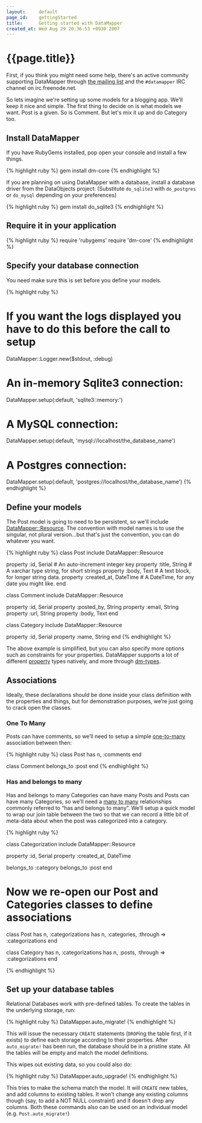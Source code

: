 ```yaml
---
layout:     default
page_id:    gettingStarted
title:      Getting started with DataMapper
created_at: Wed Aug 29 20:36:53 +0930 2007
---
```


{{page.title}}
==============

First, if you think you might need some help, there's an active community
supporting DataMapper through
[the mailing list](http://groups.google.com/group/datamapper) and the `#datamapper` IRC
channel on irc.freenode.net.

So lets imagine we're setting up some models for a blogging app. We'll keep it
nice and simple. The first thing to decide on is what models we want. Post is a
given. So is Comment. But let's mix it up and do Category too.

Install DataMapper
------------------

If you have RubyGems installed, pop open your console and install a few things.

{% highlight ruby %}
gem install dm-core
{% endhighlight %}

If you are planning on using DataMapper with a database, install a database
driver from the DataObjects project: (Substitute `do_sqlite3` with `do_postgres`
or `do_mysql` depending on your preferences)

{% highlight ruby %}
gem install do_sqlite3
{% endhighlight %}

Require it in your application
------------------------------

{% highlight ruby %}
require 'rubygems'
require 'dm-core'
{% endhighlight %}

Specify your database connection
--------------------------------

You need make sure this is set before you define your models.

{% highlight ruby %}
  # If you want the logs displayed you have to do this before the call to setup
  DataMapper::Logger.new($stdout, :debug)

  # An in-memory Sqlite3 connection:
  DataMapper.setup(:default, 'sqlite3::memory:')

  # A MySQL connection:
  DataMapper.setup(:default, 'mysql://localhost/the_database_name')

  # A Postgres connection:
  DataMapper.setup(:default, 'postgres://localhost/the_database_name')
{% endhighlight %}

Define your models
------------------

The Post model is going to need to be persistent, so we'll include
[DataMapper::Resource][DataMapper_Resource]. The convention with model names is to use the
singular, not plural version...but that's just the convention, you can do
whatever you want.

{% highlight ruby %}
class Post
  include DataMapper::Resource

  property :id,         Serial   # An auto-increment integer key
  property :title,      String   # A varchar type string, for short strings
  property :body,       Text     # A text block, for longer string data.
  property :created_at, DateTime # A DateTime, for any date you might like.
end

class Comment
  include DataMapper::Resource

  property :id,         Serial
  property :posted_by,  String
  property :email,      String
  property :url,        String
  property :body,       Text
end

class Category
  include DataMapper::Resource

  property :id,         Serial
  property :name,       String
end
{% endhighlight %}

The above example is simplified, but you can also specify more options such as
constraints for your properties.  DataMapper supports a lot of different
[property](/docs/properties) types natively, and more through
[dm-types](/docs/dm_more/types).

Associations
------------

Ideally, these declarations should be done inside your class definition with the
properties and things, but for demonstration purposes, we’re just going to crack
open the classes.

### One To Many

Posts can have comments, so we’ll need to setup a simple
[one-to-many](/docs/associations#has_n_and_belongs_to_or_onetomany) association
between then:

{% highlight ruby %}
class Post
  has n, :comments
end

class Comment
  belongs_to :post
end
{% endhighlight %}

### Has and belongs to many

Has and belongs to many Categories can have many Posts and Posts can have many
Categories, so we’ll need a
[many to many](/docs/associations#has_n_through_or_onetomanythrough) relationships
commonly referred to “has and belongs to many”. We’ll setup a quick model to
wrap our join table between the two so that we can record a little bit of
meta-data about when the post was categorized into a category.

{% highlight ruby %}

class Categorization
  include DataMapper::Resource

  property :id,         Serial
  property :created_at, DateTime

  belongs_to :category
  belongs_to :post
end

# Now we re-open our Post and Categories classes to define associations
class Post
  has n, :categorizations
  has n, :categories, :through => :categorizations
end

class Category
  has n, :categorizations
  has n, :posts,      :through => :categorizations
end

{% endhighlight %}

Set up your database tables
---------------------------

Relational Databases work with pre-defined tables.  To create the tables in the
underlying storage, run:

{% highlight ruby %}
DataMapper.auto_migrate!
{% endhighlight %}

This will issue the necessary `CREATE` statements (`DROP`ing the table first, if
it exists) to define each storage according to their properties. After
`auto_migrate!` has been run, the database should be in a pristine state.  All
the tables will be empty and match the model definitions.

This wipes out existing data, so you could also do:

{% highlight ruby %}
DataMapper.auto_upgrade!
{% endhighlight %}

This tries to make the schema match the model.  It will `CREATE` new tables, and
add columns to existing tables.  It won't change any existing columns though
(say, to add a NOT NULL constraint) and it doesn't drop any columns.  Both these commands
also can be used on an individual model (e.g. `Post.auto_migrate!`)

[DataMapper_Resource]:http://www.yardoc.org/docs/datamapper-dm-core/DataMapper/Resource
